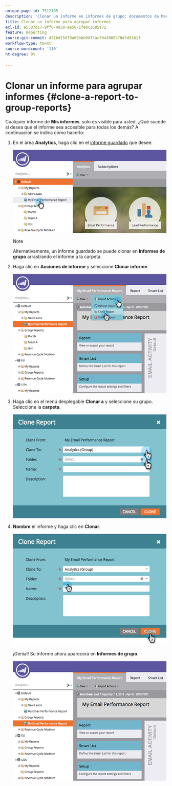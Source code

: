```yaml
---
unique-page-id: 7512105
description: 'Clonar un informe en informes de grupo: documentos de Marketo, documentación del producto'
title: Clonar un informe para agrupar informes
exl-id: e5587d17-9ff6-4a38-ae50-1fe8c2685a72
feature: Reporting
source-git-commit: 431bd258f9a68bbb9df7acf043085578d3d91b1f
workflow-type: tm+mt
source-wordcount: '110'
ht-degree: 0%

---
```


# Clonar un informe para agrupar informes {#clone-a-report-to-group-reports}

Cualquier informe de **Mis informes &#x200B;** solo es visible para usted. ¿Qué sucede si desea que el informe sea accesible para todos los demás? A continuación se indica cómo hacerlo:

1. En el área **Analytics**, haga clic en el [informe guardado](/help/marketo/product-docs/reporting/basic-reporting/creating-reports/save-a-report.md) que desee.

   ![](assets/image2015-4-21-11-3a25-3a54.png)

   >[!NOTE]
   >
   >Alternativamente, un informe guardado se puede clonar en **Informes de grupo** arrastrando el informe a la carpeta.

1. Haga clic en **Acciones de informe** y seleccione **Clonar informe**.

   ![](assets/image2015-4-21-11-3a29-3a32.png)

1. Haga clic en el menú desplegable **Clonar a** y seleccione su grupo. Seleccione la **carpeta**.

   ![](assets/image2015-4-21-11-3a32-3a0.png)

1. **Nombre** el informe y haga clic en **Clonar**.

   ![](assets/image2015-4-21-11-3a33-3a11.png)

   ¡Genial! Su informe ahora aparecerá en **Informes de grupo**.

   ![](assets/image2015-4-21-11-3a37-3a25.png)
